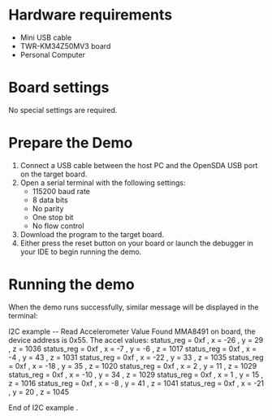 Hardware requirements
=====================
- Mini USB cable
- TWR-KM34Z50MV3 board
- Personal Computer

Board settings
==============
No special settings are required.

Prepare the Demo
================
1.  Connect a USB cable between the host PC and the OpenSDA USB port on the target board.
2.  Open a serial terminal with the following settings:
    - 115200 baud rate
    - 8 data bits
    - No parity
    - One stop bit
    - No flow control
3.  Download the program to the target board.
4.  Either press the reset button on your board or launch the debugger in your IDE to begin running the demo.

Running the demo
================
When the demo runs successfully, similar message will be displayed in the terminal:

I2C example -- Read Accelerometer Value
Found MMA8491 on board, the device address is 0x55. 
The accel values:
status_reg = 0xf , x =   -26 , y =    29 , z =  1036 
status_reg = 0xf , x =    -7 , y =    -6 , z =  1017 
status_reg = 0xf , x =    -4 , y =    43 , z =  1031 
status_reg = 0xf , x =   -22 , y =    33 , z =  1035 
status_reg = 0xf , x =   -18 , y =    35 , z =  1020 
status_reg = 0xf , x =     2 , y =    11 , z =  1029 
status_reg = 0xf , x =   -10 , y =    34 , z =  1029 
status_reg = 0xf , x =     1 , y =    15 , z =  1016 
status_reg = 0xf , x =    -8 , y =    41 , z =  1041 
status_reg = 0xf , x =   -21 , y =    20 , z =  1045 

End of I2C example .
